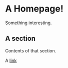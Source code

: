 A Homepage!
=========

Something interesting.

## A section
Contents of that section.

A [link](/other)
